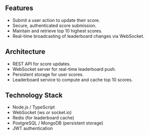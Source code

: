 ## Features

- Submit a user action to update their score.
- Secure, authenticated score submission.
- Maintain and retrieve top 10 highest scores.
- Real-time broadcasting of leaderboard changes via WebSocket.

## Architecture

- REST API for score updates.
- WebSocket server for real-time leaderboard push.
- Persistent storage for user scores.
- Leaderboard service to compute and cache top 10 scores.

## Technology Stack

- Node.js / TypeScript
- WebSocket (ws or socket.io)
- Redis (for leaderboard cache)
- PostgreSQL / MongoDB (persistent storage)
- JWT authentication


